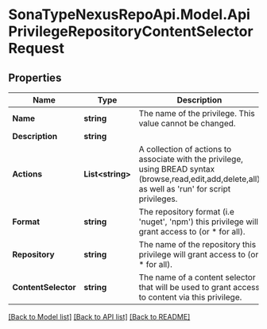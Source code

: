 # SonaTypeNexusRepoApi.Model.ApiPrivilegeRepositoryContentSelectorRequest
## Properties

Name | Type | Description | Notes
------------ | ------------- | ------------- | -------------
**Name** | **string** | The name of the privilege.  This value cannot be changed. | [optional] 
**Description** | **string** |  | [optional] 
**Actions** | **List&lt;string&gt;** | A collection of actions to associate with the privilege, using BREAD syntax (browse,read,edit,add,delete,all) as well as &#39;run&#39; for script privileges. | [optional] 
**Format** | **string** | The repository format (i.e &#39;nuget&#39;, &#39;npm&#39;) this privilege will grant access to (or * for all). | [optional] 
**Repository** | **string** | The name of the repository this privilege will grant access to (or * for all). | [optional] 
**ContentSelector** | **string** | The name of a content selector that will be used to grant access to content via this privilege. | [optional] 

[[Back to Model list]](../README.md#documentation-for-models) [[Back to API list]](../README.md#documentation-for-api-endpoints) [[Back to README]](../README.md)

